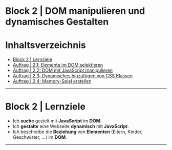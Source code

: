 # Block 2 | DOM manipulieren und dynamisches Gestalten

# Inhaltsverzeichnis
- [Block 2 | Lernziele](#block-2--lernziele)
- [Auftrag | 2.1: Elemente im DOM selektieren](/Modul%20Tag%201/Block_02/Auftrag%202.1/README.md)
- [Auftrag | 2.2: DOM mit JavaScript manipulieren](/Modul%20Tag%201/Block_02/Auftrag%202.2/README.md)
- [Auftrag | 2.3: Dynamisches hinzufügen von CSS Klassen](/Modul%20Tag%201/Block_02/Auftrag%202.3/README.md)
- [Auftrag | 2.4: Memory-Spiel erstellen](/Modul%20Tag%201/Block_02/Auftrag%202.4/README.md)

---

# Block 2 | Lernziele
- Ich **suche** gezielt mit **JavaScript** im **DOM**.
- Ich **gestalte** eine Webseite **dynamisch** mit **JavaScript**.
- Ich beschreibe die **Beziehung** von **Elementen** (Eltern, Kinder, Geschwister, ...) im **DOM**.

---